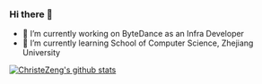 ### Hi there 👋
- 🔭 I’m currently working on ByteDance as an Infra Developer
- 🌱 I’m currently learning School of Computer Science, Zhejiang University

[![ChristeZeng's github stats](https://github-readme-stats.vercel.app/api?username=ChristeZeng "![ChristeZeng's github stats")](https://github.com/ChristeZeng/github-readme-stats)

<!--
**ChristeZeng/ChristeZeng** is a ✨ _special_ ✨ repository because its `README.md` (this file) appears on your GitHub profile.

Here are some ideas to get you started:

- 🔭 I’m currently working on ByteDance as an Infra Developer
- 🌱 I’m currently learning School of Computer Science, Zhejiang University
- 👯 I’m looking to collaborate on ...
- 🤔 I’m looking for help with ...
- 💬 Ask me about ...
- 📫 How to reach me: ...
- 😄 Pronouns: ...
- ⚡ Fun fact: ...
-->

